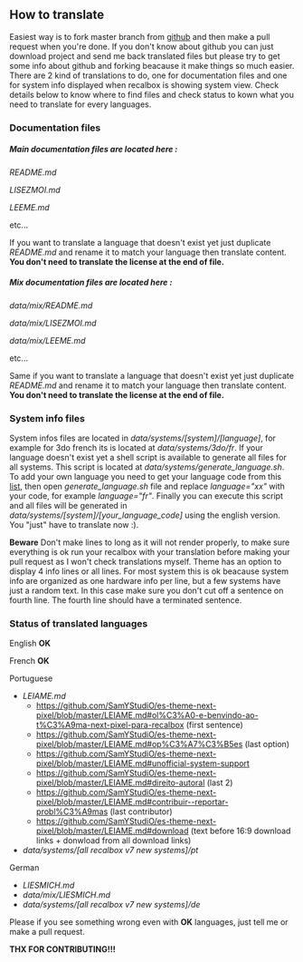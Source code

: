## How to translate

Easiest way is to fork master branch from [github](https://github.com/SamYStudiO/es-theme-next-pixel) and then make a pull request when you're done. If you don't know about github you can just download project and send me back translated files but please try to get some info about github and forking beacause it make things so much easier.
There are 2 kind of translations to do, one for documentation files and one for system info displayed when recalbox is showing system view.
Check details below to know where to find files and check status to kown what you need to translate for every languages.


### Documentation files

##### Main documentation files are located here :
*README.md*

*LISEZMOI.md*

*LEEME.md*

etc...

If you want to translate a language that doesn't exist yet just duplicate *README.md* and rename it to match your language then translate content. **You don't need to translate the license at the end of file.**

##### Mix documentation files are located here :
*data/mix/README.md*

*data/mix/LISEZMOI.md*

*data/mix/LEEME.md*

etc...

Same if you want to translate a language that doesn't exist yet just duplicate *README.md* and rename it to match your language then translate content.
**You don't need to translate the license at the end of file.**

### System info files

System infos files are located in *data/systems/[system]/[language]*, for example for 3do french its is located at *data/systems/3do/fr*.
If your language doesn't exist yet a shell script is available to generate all files for all systems. This script is located at *data/systems/generate_language.sh*. To add your own language you need to get your language code from this [list](https://www.andiamo.co.uk/resources/iso-language-codes/), then open *generate_language.sh* file and replace *language="xx"* with your code, for example *language="fr"*. Finally you can execute this script and all files will be generated in *data/systems/[system]/[your_language_code]* using the english version. You "just" have to translate now :).

**Beware**
Don't make lines to long as it will not render properly, to make sure everything is ok run your recalbox with your translation before making your pull request as I won't check translations myself.
Theme has an option to display 4 info lines or all lines. For most system this is ok beacause system info are organized as one hardware info per line, but a few systems have just a random text. In this case make sure you don't cut off a sentence on fourth line. The fourth line should have a terminated sentence.
	
### Status of translated languages

English **OK** 

French **OK**

Portuguese
- *LEIAME.md*
	* https://github.com/SamYStudiO/es-theme-next-pixel/blob/master/LEIAME.md#ol%C3%A0-e-benvindo-ao-t%C3%A9ma-next-pixel-para-recalbox (first sentence)
	* https://github.com/SamYStudiO/es-theme-next-pixel/blob/master/LEIAME.md#op%C3%A7%C3%B5es (last option)
	* https://github.com/SamYStudiO/es-theme-next-pixel/blob/master/LEIAME.md#unofficial-system-support
	* https://github.com/SamYStudiO/es-theme-next-pixel/blob/master/LEIAME.md#direito-autoral (last 2)
	* https://github.com/SamYStudiO/es-theme-next-pixel/blob/master/LEIAME.md#contribuir--reportar-probl%C3%A9mas (last contributor)
	* https://github.com/SamYStudiO/es-theme-next-pixel/blob/master/LEIAME.md#download (text before 16:9 download links + donwload from all download links)
- *data/systems/[all recalbox v7 new systems]/pt*
		
German
- *LIESMICH.md*
- *data/mix/LIESMICH.md*
- *data/systems/[all recalbox v7 new systems]/de*
	
Please if you see something wrong even with **OK** languages, just tell me or make a pull request.

**THX FOR CONTRIBUTING!!!**
	
	
